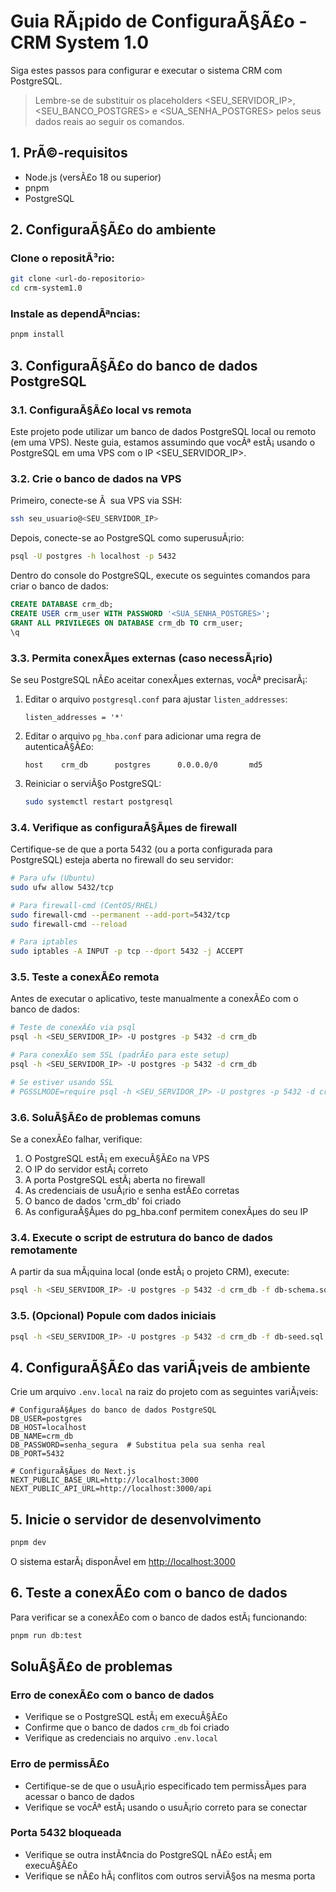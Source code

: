 ﻿# Guia RÃ¡pido de ConfiguraÃ§Ã£o - CRM System 1.0

Siga estes passos para configurar e executar o sistema CRM com PostgreSQL.

> Lembre-se de substituir os placeholders <SEU_SERVIDOR_IP>, <SEU_BANCO_POSTGRES> e <SUA_SENHA_POSTGRES> pelos seus dados reais ao seguir os comandos.

## 1. PrÃ©-requisitos

- Node.js (versÃ£o 18 ou superior)
- pnpm
- PostgreSQL

## 2. ConfiguraÃ§Ã£o do ambiente

### Clone o repositÃ³rio:
```bash
git clone <url-do-repositorio>
cd crm-system1.0
```

### Instale as dependÃªncias:
```bash
pnpm install
```

## 3. ConfiguraÃ§Ã£o do banco de dados PostgreSQL

### 3.1. ConfiguraÃ§Ã£o local vs remota

Este projeto pode utilizar um banco de dados PostgreSQL local ou remoto (em uma VPS). Neste guia, estamos assumindo que vocÃª estÃ¡ usando o PostgreSQL em uma VPS com o IP <SEU_SERVIDOR_IP>.

### 3.2. Crie o banco de dados na VPS

Primeiro, conecte-se Ã  sua VPS via SSH:

```bash
ssh seu_usuario@<SEU_SERVIDOR_IP>
```

Depois, conecte-se ao PostgreSQL como superusuÃ¡rio:

```bash
psql -U postgres -h localhost -p 5432
```

Dentro do console do PostgreSQL, execute os seguintes comandos para criar o banco de dados:

```sql
CREATE DATABASE crm_db;
CREATE USER crm_user WITH PASSWORD '<SUA_SENHA_POSTGRES>';
GRANT ALL PRIVILEGES ON DATABASE crm_db TO crm_user;
\q
```

### 3.3. Permita conexÃµes externas (caso necessÃ¡rio)

Se seu PostgreSQL nÃ£o aceitar conexÃµes externas, vocÃª precisarÃ¡:

1. Editar o arquivo `postgresql.conf` para ajustar `listen_addresses`:
   ```
   listen_addresses = '*'
   ```

2. Editar o arquivo `pg_hba.conf` para adicionar uma regra de autenticaÃ§Ã£o:
   ```
   host    crm_db      postgres      0.0.0.0/0       md5
   ```

3. Reiniciar o serviÃ§o PostgreSQL:
   ```bash
   sudo systemctl restart postgresql
   ```

### 3.4. Verifique as configuraÃ§Ãµes de firewall

Certifique-se de que a porta 5432 (ou a porta configurada para PostgreSQL) esteja aberta no firewall do seu servidor:

```bash
# Para ufw (Ubuntu)
sudo ufw allow 5432/tcp

# Para firewall-cmd (CentOS/RHEL)
sudo firewall-cmd --permanent --add-port=5432/tcp
sudo firewall-cmd --reload

# Para iptables
sudo iptables -A INPUT -p tcp --dport 5432 -j ACCEPT
```

### 3.5. Teste a conexÃ£o remota

Antes de executar o aplicativo, teste manualmente a conexÃ£o com o banco de dados:

```bash
# Teste de conexÃ£o via psql
psql -h <SEU_SERVIDOR_IP> -U postgres -p 5432 -d crm_db

# Para conexÃ£o sem SSL (padrÃ£o para este setup)
psql -h <SEU_SERVIDOR_IP> -U postgres -p 5432 -d crm_db

# Se estiver usando SSL
# PGSSLMODE=require psql -h <SEU_SERVIDOR_IP> -U postgres -p 5432 -d crm_db
```

### 3.6. SoluÃ§Ã£o de problemas comuns

Se a conexÃ£o falhar, verifique:

1. O PostgreSQL estÃ¡ em execuÃ§Ã£o na VPS
2. O IP do servidor estÃ¡ correto
3. A porta PostgreSQL estÃ¡ aberta no firewall
4. As credenciais de usuÃ¡rio e senha estÃ£o corretas
5. O banco de dados 'crm_db' foi criado
6. As configuraÃ§Ãµes do pg_hba.conf permitem conexÃµes do seu IP

### 3.4. Execute o script de estrutura do banco de dados remotamente

A partir da sua mÃ¡quina local (onde estÃ¡ o projeto CRM), execute:

```bash
psql -h <SEU_SERVIDOR_IP> -U postgres -p 5432 -d crm_db -f db-schema.sql
```

### 3.5. (Opcional) Popule com dados iniciais

```bash
psql -h <SEU_SERVIDOR_IP> -U postgres -p 5432 -d crm_db -f db-seed.sql
```

## 4. ConfiguraÃ§Ã£o das variÃ¡veis de ambiente

Crie um arquivo `.env.local` na raiz do projeto com as seguintes variÃ¡veis:

```env
# ConfiguraÃ§Ãµes do banco de dados PostgreSQL
DB_USER=postgres
DB_HOST=localhost
DB_NAME=crm_db
DB_PASSWORD=senha_segura  # Substitua pela sua senha real
DB_PORT=5432

# ConfiguraÃ§Ãµes do Next.js
NEXT_PUBLIC_BASE_URL=http://localhost:3000
NEXT_PUBLIC_API_URL=http://localhost:3000/api
```

## 5. Inicie o servidor de desenvolvimento

```bash
pnpm dev
```

O sistema estarÃ¡ disponÃ­vel em [http://localhost:3000](http://localhost:3000)

## 6. Teste a conexÃ£o com o banco de dados

Para verificar se a conexÃ£o com o banco de dados estÃ¡ funcionando:

```bash
pnpm run db:test
```

## SoluÃ§Ã£o de problemas

### Erro de conexÃ£o com o banco de dados
- Verifique se o PostgreSQL estÃ¡ em execuÃ§Ã£o
- Confirme que o banco de dados `crm_db` foi criado
- Verifique as credenciais no arquivo `.env.local`

### Erro de permissÃ£o
- Certifique-se de que o usuÃ¡rio especificado tem permissÃµes para acessar o banco de dados
- Verifique se vocÃª estÃ¡ usando o usuÃ¡rio correto para se conectar

### Porta 5432 bloqueada
- Verifique se outra instÃ¢ncia do PostgreSQL nÃ£o estÃ¡ em execuÃ§Ã£o
- Verifique se nÃ£o hÃ¡ conflitos com outros serviÃ§os na mesma porta

